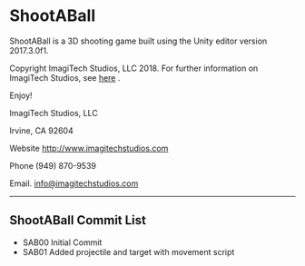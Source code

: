# ShootABall
ShootABall is a 3D shooting game built using the Unity editor version 2017.3.0f1.

Copyright ImagiTech Studios, LLC 2018. 
For further information on ImagiTech Studios, see [here](http://www.imagitechstudios.com/) .

Enjoy!


ImagiTech Studios, LLC

Irvine, CA 92604

Website http://www.imagitechstudios.com

Phone (949) 870-9539

Email. info@imagitechstudios.com

---

## ShootABall Commit List

* SAB00 Initial Commit
* SAB01 Added projectile and target with movement script
